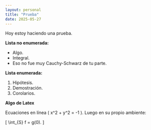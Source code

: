 ```yaml
---
layout: personal
title: "Prueba"
date: 2025-05-27
---
```


Hoy estoy haciendo una prueba.

**Lista no enumerada:**
- Algo.
- Integral.
- Eso no fue muy Cauchy-Schwarz de tu parte.

**Lista enumerada:**
1. Hipótesis.
2. Demostración.
3. Corolarios.

**Algo de Latex**

Ecuaciones en línea \( x^2 + y^2 = -1 \). Luego en su propio ambiente:

\[
\int_{S} f = g(0).
\]
